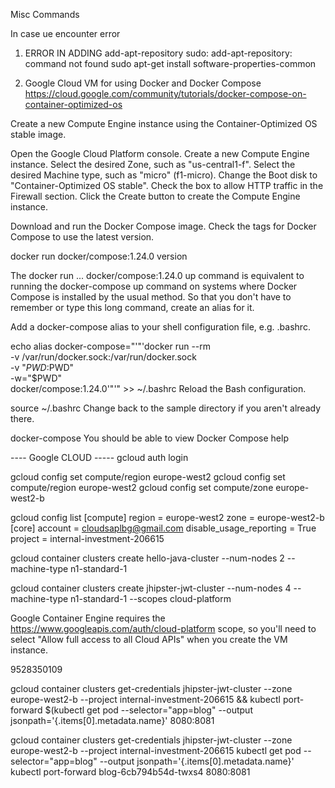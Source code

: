 Misc Commands

In case ue encounter error 

1) ERROR IN ADDING add-apt-repository
sudo: add-apt-repository: command not found
sudo apt-get install software-properties-common


2) Google Cloud VM for using Docker and Docker Compose
https://cloud.google.com/community/tutorials/docker-compose-on-container-optimized-os

Create a new Compute Engine instance using the Container-Optimized OS stable image.

Open the Google Cloud Platform console.
Create a new Compute Engine instance.
Select the desired Zone, such as "us-central1-f".
Select the desired Machine type, such as "micro" (f1-micro).
Change the Boot disk to "Container-Optimized OS stable".
Check the box to allow HTTP traffic in the Firewall section.
Click the Create button to create the Compute Engine instance.

Download and run the Docker Compose image. Check the tags for Docker Compose to use the latest version.

docker run docker/compose:1.24.0 version

The docker run ... docker/compose:1.24.0 up command is equivalent to running the docker-compose up command on systems where Docker Compose is installed by the usual method. So that you don't have to remember or type this long command, create an alias for it.

Add a docker-compose alias to your shell configuration file, e.g. .bashrc.

echo alias docker-compose="'"'docker run --rm \
    -v /var/run/docker.sock:/var/run/docker.sock \
    -v "$PWD:$PWD" \
    -w="$PWD" \
    docker/compose:1.24.0'"'" >> ~/.bashrc
Reload the Bash configuration.

source ~/.bashrc
Change back to the sample directory if you aren't already there.


docker-compose 
You should be able to view Docker Compose help



---- Google CLOUD -----
gcloud auth login

gcloud config set compute/region europe-west2
gcloud config set compute/region europe-west2
gcloud config set compute/zone europe-west2-b

gcloud config list
[compute]
region = europe-west2
zone = europe-west2-b
[core]
account = cloudsaplbg@gmail.com
disable_usage_reporting = True
project = internal-investment-206615

gcloud container clusters create hello-java-cluster --num-nodes 2 --machine-type n1-standard-1

gcloud container clusters create jhipster-jwt-cluster --num-nodes 4 --machine-type n1-standard-1 --scopes cloud-platform

Google Container Engine requires the https://www.googleapis.com/auth/cloud-platform scope, so you'll need to select "Allow full access to all Cloud APIs" when you create the VM instance.


9528350109

gcloud container clusters get-credentials jhipster-jwt-cluster --zone europe-west2-b --project internal-investment-206615 && kubectl port-forward $(kubectl get pod --selector="app=blog" --output jsonpath='{.items[0].metadata.name}' 8080:8081

gcloud container clusters get-credentials jhipster-jwt-cluster --zone europe-west2-b --project internal-investment-206615
kubectl get pod --selector="app=blog" --output jsonpath='{.items[0].metadata.name}'
kubectl port-forward blog-6cb794b54d-twxs4 8080:8081
